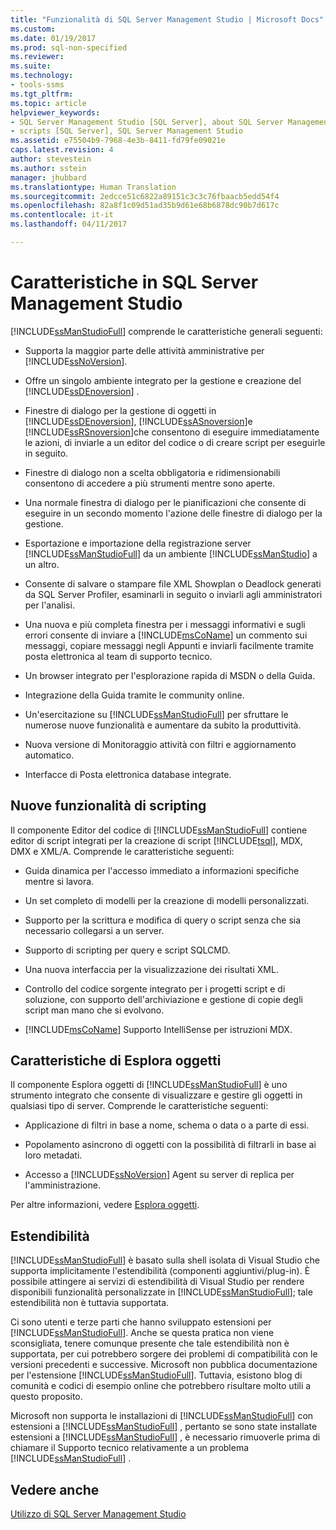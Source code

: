 ```yaml
---
title: "Funzionalità di SQL Server Management Studio | Microsoft Docs"
ms.custom: 
ms.date: 01/19/2017
ms.prod: sql-non-specified
ms.reviewer: 
ms.suite: 
ms.technology:
- tools-ssms
ms.tgt_pltfrm: 
ms.topic: article
helpviewer_keywords:
- SQL Server Management Studio [SQL Server], about SQL Server Management Studio
- scripts [SQL Server], SQL Server Management Studio
ms.assetid: e75504b9-7968-4e3b-8411-fd79fe09021e
caps.latest.revision: 4
author: stevestein
ms.author: sstein
manager: jhubbard
ms.translationtype: Human Translation
ms.sourcegitcommit: 2edcce51c6822a89151c3c3c76fbaacb5edd54f4
ms.openlocfilehash: 82a8f1c09d51ad35b9d61e68b6878dc90b7d617c
ms.contentlocale: it-it
ms.lasthandoff: 04/11/2017

---
```

# <a name="features-in-sql-server-management-studio"></a>Caratteristiche in SQL Server Management Studio
[!INCLUDE[ssManStudioFull](../includes/ssmanstudiofull_md.md)] comprende le caratteristiche generali seguenti:  
  
-   Supporta la maggior parte delle attività amministrative per [!INCLUDE[ssNoVersion](../includes/ssnoversion_md.md)].  
  
-   Offre un singolo ambiente integrato per la gestione e creazione del [!INCLUDE[ssDEnoversion](../includes/ssdenoversion_md.md)] .  
  
-   Finestre di dialogo per la gestione di oggetti in [!INCLUDE[ssDEnoversion](../includes/ssdenoversion_md.md)], [!INCLUDE[ssASnoversion](../includes/ssasnoversion_md.md)]e [!INCLUDE[ssRSnoversion](../includes/ssrsnoversion_md.md)]che consentono di eseguire immediatamente le azioni, di inviarle a un editor del codice o di creare script per eseguirle in seguito.  
  
-   Finestre di dialogo non a scelta obbligatoria e ridimensionabili consentono di accedere a più strumenti mentre sono aperte.  
  
-   Una normale finestra di dialogo per le pianificazioni che consente di eseguire in un secondo momento l'azione delle finestre di dialogo per la gestione.  
  
-   Esportazione e importazione della registrazione server [!INCLUDE[ssManStudioFull](../includes/ssmanstudiofull_md.md)] da un ambiente [!INCLUDE[ssManStudio](../includes/ssmanstudio_md.md)] a un altro.  
  
-   Consente di salvare o stampare file XML Showplan o Deadlock generati da SQL Server Profiler, esaminarli in seguito o inviarli agli amministratori per l'analisi.  
  
-   Una nuova e più completa finestra per i messaggi informativi e sugli errori consente di inviare a [!INCLUDE[msCoName](../includes/msconame_md.md)] un commento sui messaggi, copiare messaggi negli Appunti e inviarli facilmente tramite posta elettronica al team di supporto tecnico.  
  
-   Un browser integrato per l'esplorazione rapida di MSDN o della Guida.  
  
-   Integrazione della Guida tramite le community online.  
  
-   Un'esercitazione su [!INCLUDE[ssManStudioFull](../includes/ssmanstudiofull_md.md)] per sfruttare le numerose nuove funzionalità e aumentare da subito la produttività.  
  
-   Nuova versione di Monitoraggio attività con filtri e aggiornamento automatico.  
  
-   Interfacce di Posta elettronica database integrate.  
  
## <a name="new-scripting-capabilities"></a>Nuove funzionalità di scripting  
Il componente Editor del codice di [!INCLUDE[ssManStudioFull](../includes/ssmanstudiofull_md.md)] contiene editor di script integrati per la creazione di script [!INCLUDE[tsql](../includes/tsql_md.md)], MDX, DMX e XML/A. Comprende le caratteristiche seguenti:  
  
-   Guida dinamica per l'accesso immediato a informazioni specifiche mentre si lavora.  
  
-   Un set completo di modelli per la creazione di modelli personalizzati.  
  
-   Supporto per la scrittura e modifica di query o script senza che sia necessario collegarsi a un server.  
  
-   Supporto di scripting per query e script SQLCMD.  
  
-   Una nuova interfaccia per la visualizzazione dei risultati XML.  
  
-   Controllo del codice sorgente integrato per i progetti script e di soluzione, con supporto dell'archiviazione e gestione di copie degli script man mano che si evolvono.  
  
-   [!INCLUDE[msCoName](../includes/msconame_md.md)] Supporto IntelliSense per istruzioni MDX.  
  
## <a name="object-explorer-features"></a>Caratteristiche di Esplora oggetti  
Il componente Esplora oggetti di [!INCLUDE[ssManStudioFull](../includes/ssmanstudiofull_md.md)] è uno strumento integrato che consente di visualizzare e gestire gli oggetti in qualsiasi tipo di server. Comprende le caratteristiche seguenti:  
  
-   Applicazione di filtri in base a nome, schema o data o a parte di essi.  
  
-   Popolamento asincrono di oggetti con la possibilità di filtrarli in base ai loro metadati.  
  
-   Accesso a [!INCLUDE[ssNoVersion](../includes/ssnoversion_md.md)] Agent su server di replica per l'amministrazione.  
  
Per altre informazioni, vedere [Esplora oggetti](../ssms/object/object-explorer.md).  
  
## <a name="extensibility"></a>Estendibilità  
[!INCLUDE[ssManStudioFull](../includes/ssmanstudiofull_md.md)] è basato sulla shell isolata di Visual Studio che supporta implicitamente l'estendibilità (componenti aggiuntivi/plug-in). È possibile attingere ai servizi di estendibilità di Visual Studio per rendere disponibili funzionalità personalizzate in [!INCLUDE[ssManStudioFull](../includes/ssmanstudiofull_md.md)]; tale estendibilità non è tuttavia supportata.  
  
Ci sono utenti e terze parti che hanno sviluppato estensioni per [!INCLUDE[ssManStudioFull](../includes/ssmanstudiofull_md.md)]. Anche se questa pratica non viene sconsigliata, tenere comunque presente che tale estendibilità non è supportata, per cui potrebbero sorgere dei problemi di compatibilità con le versioni precedenti e successive. Microsoft non pubblica documentazione per l'estensione [!INCLUDE[ssManStudioFull](../includes/ssmanstudiofull_md.md)]. Tuttavia, esistono blog di comunità e codici di esempio online che potrebbero risultare molto utili a questo proposito.  
  
Microsoft non supporta le installazioni di [!INCLUDE[ssManStudioFull](../includes/ssmanstudiofull_md.md)] con estensioni a [!INCLUDE[ssManStudioFull](../includes/ssmanstudiofull_md.md)] , pertanto se sono state installate estensioni a [!INCLUDE[ssManStudioFull](../includes/ssmanstudiofull_md.md)] , è necessario rimuoverle prima di chiamare il Supporto tecnico relativamente a un problema [!INCLUDE[ssManStudioFull](../includes/ssmanstudiofull_md.md)] .  
  
## <a name="see-also"></a>Vedere anche  
[Utilizzo di SQL Server Management Studio](../ssms/use-sql-server-management-studio.md)  
  

